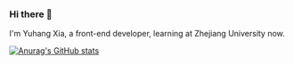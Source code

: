 ### Hi there 👋

I'm Yuhang Xia, a front-end developer, learning at Zhejiang University now.

[![Anurag's GitHub stats](https://github-readme-stats.vercel.app/api?username=MichaelYuhe&count_private=true&show_icons=true)](https://github.com/anuraghazra/github-readme-stats)
